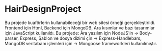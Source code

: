 # HairDesignProject
Bu projede kuaförlerin kullanabileceği bir web sitesi örneği gerçekleştirildi.
Frontend için Html,
Backend için MongoDB,
Ara kısımlar ve bazı tasarımlar için JavaScript kullanıldı.
Bu projede: 
Ara yazılım için NodeJS'in -> Body-parser, Express,
Şablon ve dosya dizimi çin -> Express-Handlebars,
MongoDB veritabanı işlemleri için -> Mongoose frameworkleri kullanılmıştır.
